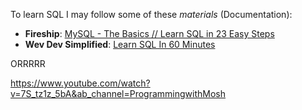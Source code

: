 To learn SQL I may follow some of these *materials* (Documentation):
- **Fireship**: [MySQL - The Basics // Learn SQL in 23 Easy Steps](https://youtu.be/Cz3WcZLRaWc)
- **Wev Dev Simplified**: [Learn SQL In 60 Minutes](https://youtu.be/p3qvj9hO_Bo)

ORRRRR


https://www.youtube.com/watch?v=7S_tz1z_5bA&ab_channel=ProgrammingwithMosh